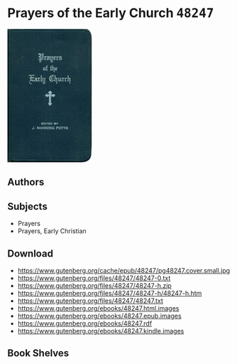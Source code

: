 # Prayers of the Early Church <kbd>48247</kbd>

![](./cover.medium.jpg "")

## Authors



## Subjects


 - Prayers
 - Prayers, Early Christian

## Download


 - https://www.gutenberg.org/cache/epub/48247/pg48247.cover.small.jpg
 - https://www.gutenberg.org/files/48247/48247-0.txt
 - https://www.gutenberg.org/files/48247/48247-h.zip
 - https://www.gutenberg.org/files/48247/48247-h/48247-h.htm
 - https://www.gutenberg.org/files/48247/48247.txt
 - https://www.gutenberg.org/ebooks/48247.html.images
 - https://www.gutenberg.org/ebooks/48247.epub.images
 - https://www.gutenberg.org/ebooks/48247.rdf
 - https://www.gutenberg.org/ebooks/48247.kindle.images

## Book Shelves


